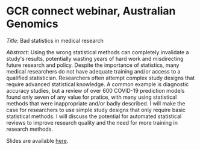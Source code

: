 # GCR connect webinar, Australian Genomics

*Title*: Bad statistics in medical research

*Abstract*: Using the wrong statistical methods can completely invalidate a study's results, potentially wasting years of hard work and misdirecting future research and policy. Despite the importance of statistics, many medical researchers do not have adequate training and/or access to a qualified statistician. Researchers often attempt complex study designs that require advanced statistical knowledge. A common example is diagnostic accuracy studies, but a review of over 600 COVID-19 prediction models found only seven of any value for pratice, with many using statistical methods that were inappropriate and/or badly described. I will make the case for researchers to use simple study designs that only require basic statistical methods. I will discuss the potential for automated statistical reviews to improve research quality and the need for more training in research methods.

Slides are available [here](https://agbarnett.github.io/talks/Genetic/slides).

